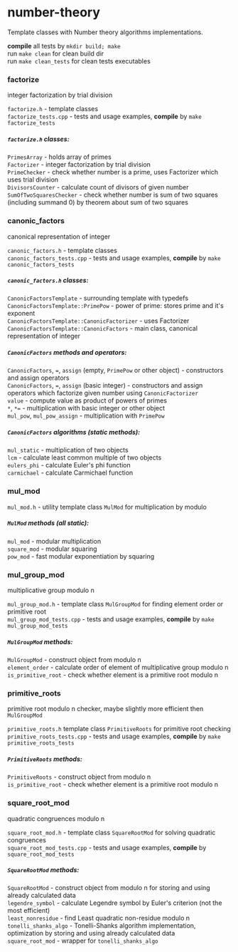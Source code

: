 # number-theory
Template classes with Number theory algorithms implementations.

**compile** all tests by `mkdir build; make`<br />
run `make clean` for clean build dir<br />
run `make clean_tests` for clean tests executables

### factorize
integer factorization by trial division

`factorize.h` - template classes<br />
`factorize_tests.cpp` - tests and usage examples, **compile** by `make factorize_tests`

##### `factorize.h` classes:
`PrimesArray` - holds array of primes<br />
`Factorizer` - integer factorization by trial division<br />
`PrimeChecker` - check whether number is a prime, uses Factorizer which uses trial division<br />
`DivisorsCounter` - calculate count of divisors of given number<br />
`SumOfTwoSquaresChecker` - check whether number is sum of two squares (including summand 0) by theorem about sum of two squares

### canonic_factors
canonical representation of integer

`canonic_factors.h` - template classes<br />
`canonic_factors_tests.cpp` - tests and usage examples, **compile** by `make canonic_factors_tests`

##### `canonic_factors.h` classes:
`CanonicFactorsTemplate` - surrounding template with typedefs<br />
`CanonicFactorsTemplate::PrimePow` - power of prime: stores prime and it's exponent<br />
`CanonicFactorsTemplate::CanonicFactorizer` - uses Factorizer<br />
`CanonicFactorsTemplate::CanonicFactors` - main class, canonical representation of integer

##### `CanonicFactors` methods and operators:
`CanonicFactors`, `=`, `assign` (empty, `PrimePow` or other object) - constructors and assign operators<br />
`CanonicFactors`, `=`, `assign` (basic integer) - constructors and assign operators which factorize given number using `CanonicFactorizer`<br />
`value` - compute value as product of powers of primes<br />
`*`, `*=` - multiplication with basic integer or other object<br />
`mul_pow`, `mul_pow_assign` - multiplication with `PrimePow`

##### `CanonicFactors` algorithms (static methods):
`mul_static` - multiplication of two objects<br />
`lcm` - calculate least common multiple of two objects<br />
`eulers_phi` - calculate Euler's phi function<br />
`carmichael` - calculate Carmichael function

### mul_mod
`mul_mod.h` - utility template class `MulMod` for multiplication by modulo

##### `MulMod` methods (all static):
`mul_mod` -  modular multiplication<br />
`square_mod` - modular squaring<br />
`pow_mod` - fast modular exponentiation by squaring

### mul_group_mod
multiplicative group modulo n

`mul_group_mod.h` - template class `MulGroupMod` for finding element order or primitive root<br />
`mul_group_mod_tests.cpp` - tests and usage examples, **compile** by `make mul_group_mod_tests`

##### `MulGroupMod` methods:
`MulGroupMod` - construct object from modulo n<br />
`element_order` - calculate order of element of multiplicative group modulo n<br />
`is_primitive_root` - check whether element is a primitive root modulo n

### primitive_roots
primitive root modulo n checker, maybe slightly more efficient then `MulGroupMod`

`primitive_roots.h` template class `PrimitiveRoots` for primitive root checking<br />
`primitive_roots_tests.cpp` - tests and usage examples, **compile** by `make primitive_roots_tests`

##### `PrimitiveRoots` methods:
`PrimitiveRoots` - construct object from modulo n<br />
`is_primitive_root` - check whether element is a primitive root modulo n

### square_root_mod
quadratic congruences modulo n

`square_root_mod.h` - template class `SquareRootMod` for solving quadratic congruences<br />
`square_root_mod_tests.cpp` - tests and usage examples, **compile** by `square_root_mod_tests`

##### `SquareRootMod` methods:
`SquareRootMod` - construct object from modulo n for storing and using already calculated data<br />
`legendre_symbol` - calculate Legendre symbol by Euler's criterion (not the most efficient)<br />
`least_nonresidue` - find Least quadratic non-residue modulo n<br />
`tonelli_shanks_algo` - Tonelli-Shanks algorithm implementation, optimization by storing and using already calculated data<br />
`square_root_mod` - wrapper for `tonelli_shanks_algo`

